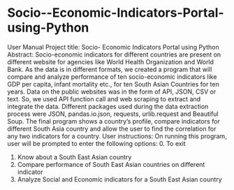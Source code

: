 # Socio--Economic-Indicators-Portal-using-Python

User Manual
Project title: 
Socio- Economic Indicators Portal using Python
Abstract:
Socio-economic indicators for different countries are present on different website for agencies like World Health Organization and World Bank. As the data is in different formats, we created a program that will compare and analyze performance of ten socio-economic indicators like GDP per capita, infant mortality etc., for ten South Asian Countries for ten years.  Data on the public websites was in the form of API, JSON, CSV or text. So, we used API function call and web scraping to extract and integrate the data. Different packages used during the data extraction process were JSON, pandas.io.json, requests, urlib.request and Beautiful Soup. The final program shows a country’s profile, compare indicators for different South Asia country and allow the user to find the correlation for any two indicators for a country. 
User instructions:
On running this program, user will be prompted to enter the following options: 
0.	To exit 
1.	Know about a South East Asian country
2.	Compare performance of South East Asian countries on different indicator
3.	Analyze Social and Economic indicators for a South East Asian country
